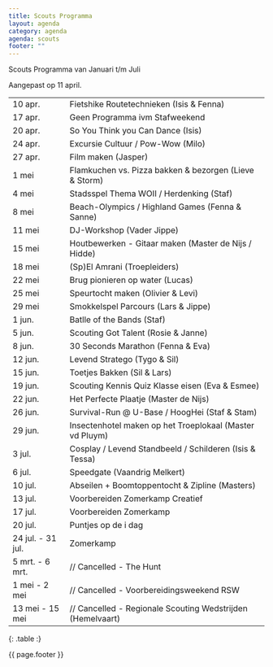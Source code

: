 ```yaml
---
title: Scouts Programma
layout: agenda
category: agenda
agenda: scouts
footer: ""
---
```


Scouts Programma van Januari t/m Juli

Aangepast op 11 april.

| | |
|---|---|
| 10 apr. | Fietshike Routetechnieken (Isis & Fenna) |
| 17 apr. | Geen Programma ivm Stafweekend |
| 20 apr. | So You Think you Can Dance (Isis) |
| 24 apr. | Excursie Cultuur / Pow-Wow (Milo)    |
| 27 apr. | Film maken (Jasper) |
| 1 mei | Flamkuchen vs. Pizza bakken & bezorgen (Lieve & Storm) |
| 4 mei | Stadsspel Thema WOII / Herdenking (Staf) |
| 8 mei | Beach-Olympics / Highland Games (Fenna & Sanne) |
| 11 mei | DJ-Workshop (Vader Jippe) |
| 15 mei | Houtbewerken - Gitaar maken (Master de Nijs / Hidde) |
| 18 mei | (Sp)El Amrani (Troepleiders) |
| 22 mei | Brug pionieren op water (Lucas) |
| 25 mei | Speurtocht maken (Olivier & Levi) |
| 29 mei | Smokkelspel Parcours (Lars & Jippe) |
| 1 jun. | Batlle of the Bands (Staf) |
| 5 jun. | Scouting Got Talent (Rosie & Janne) |
| 8 jun. | 30 Seconds Marathon (Fenna & Eva)  |
| 12 jun. | Levend Stratego (Tygo & Sil) |
| 15 jun. | Toetjes Bakken (Sil & Lars) |
| 19 jun. | Scouting Kennis Quiz Klasse eisen (Eva & Esmee) |
| 22 jun. | Het Perfecte Plaatje (Master de Nijs) |
| 26 jun. | Survival-Run @ U-Base / HoogHei (Staf & Stam) |
| 29 jun. | Insectenhotel maken op het Troeplokaal (Master vd Pluym) |
| 3 jul. | Cosplay / Levend Standbeeld / Schilderen (Isis & Tessa) |
| 6 jul. | Speedgate (Vaandrig Melkert) |
| 10 jul. | Abseilen + Boomtoppentocht & Zipline (Masters) |
| 13 jul. | Voorbereiden Zomerkamp Creatief |
| 17 jul. | Voorbereiden Zomerkamp |
| 20 jul. | Puntjes op de i dag |
| 24 jul. - 31 jul. | Zomerkamp |
| 5 mrt. - 6 mrt. | // Cancelled - The Hunt |
| 1 mei - 2 mei | // Cancelled - Voorbereidingsweekend RSW |
| 13 mei - 15 mei | // Cancelled - Regionale Scouting Wedstrijden (Hemelvaart) |
{: .table :}

{{ page.footer }}
